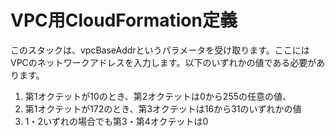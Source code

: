 # VPC用CloudFormation定義

このスタックは、vpcBaseAddrというパラメータを受け取ります。ここにはVPCのネットワークアドレスを入力します。以下のいずれかの値である必要があります。

1. 第1オクテットが10のとき、第2オクテットは0から255の任意の値、
2. 第1オクテットが172のとき、第3オクテットは16から31のいずれかの値
3. 1・2いずれの場合でも第3・第4オクテットは0